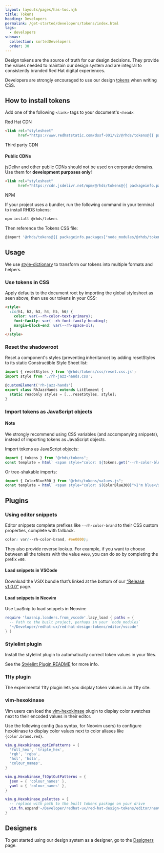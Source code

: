 ```yaml
---
layout: layouts/pages/has-toc.njk
title: Tokens
heading: Developers
permalink: /get-started/developers/tokens/index.html
tags:
  - developers
subnav:
  collection: sortedDevelopers
  order: 30
---
```


<style data-helmet>
  .code-tabs rh-tab-panel {
    padding-block-end: 0;
    padding-inline: 0;
  }
</style>

<script type="module" data-helmet>
  import '@uxdot/elements/uxdot-example.js';
  import '@rhds/elements/rh-code-block/rh-code-block.js';
  import '@rhds/elements/rh-tabs/rh-tabs.js';
</script>

Design tokens are the source of truth for our design decisions. They provide the values
needed to maintain our design system and are integral to consistently branded Red Hat digital 
experiences.

Developers are strongly encouraged to use our design [tokens](/tokens/) when writing CSS.

## How to install tokens

Add one of the following `<link>` tags to your document's `<head>`:

<rh-tabs class="code-tabs">
  <rh-tab slot="tab" active>Red Hat CDN</rh-tab>
  <rh-tab-panel>

```html rhcodeblock
<link rel="stylesheet"
      href="https://www.redhatstatic.com/dssf-001/v2/@rhds/tokens@{{ packageinfo.packages["node_modules/@rhds/tokens"].version }}/css/global.css">
```

  </rh-tab-panel>
  <rh-tab slot="tab">Third party CDN</rh-tab>
  <rh-tab-panel>

  <rh-alert state="warning">
    <h4 slot="header">Public CDNs</h4>
    <p>jsDelivr and other public CDNs should not be used on corporate domains. Use 
      them for <strong>development purposes only</strong>!</p>
  </rh-alert>

```html rhcodeblock
<link rel="stylesheet"
      href="https://cdn.jsdelivr.net/npm/@rhds/tokens@{{ packageinfo.packages["node_modules/@rhds/tokens"].version }}/css/global.min.css">
```

  </rh-tab-panel>
  <rh-tab slot="tab">NPM</rh-tab>
  <rh-tab-panel>

If your project uses a bundler, run the following command in your terminal to install RHDS tokens:

```bash rhcodeblock
npm install @rhds/tokens
```

Then reference the Tokens CSS file:

```js rhcodeblock
@import '@rhds/tokens@{{ packageinfo.packages["node_modules/@rhds/tokens"].version }}/css/global.css';
```

  </rh-tab-panel>
</rh-tabs>

## Usage

We use [style-dictionary][styledictionary] to transform our tokens into multiple
formats and helpers.

### Use tokens in CSS

Apply defaults to the document root by importing the global stylesheet as seen above, then use our
tokens in your CSS:

```html rhcodeblock
<style>
  :is(h1, h2, h3, h4, h5, h6) {
    color: var(--rh-color-text-primary);
    font-family: var(--rh-font-family-heading);
    margin-block-end: var(--rh-space-xl);
  }
</style>
```

### Reset the shadowroot

Reset a component's styles (preventing inheritance) by adding resetStyles to its
static Constructible Style Sheet list:

```js rhcodeblock
import { resetStyles } from '@rhds/tokens/css/reset.css.js';
import style from './rh-jazz-hands.css';

@customElement('rh-jazz-hands')
export class RhJazzHands extends LitElement {
  static readonly styles = [...resetStyles, style];
}
```

### Import tokens as JavaScript objects

<rh-alert state="info">
  <h4 slot="header">Note</h4>
  <p>We strongly recommend using CSS variables (and accompanying snippets), instead of importing tokens as JavaScript objects.</p>
</rh-alert>

Import tokens as JavaScript objects:

```js rhcodeblock
import { tokens } from "@rhds/tokens";
const template = html` <span style="color: ${tokens.get("--rh-color-blue-300")}">I'm blue</span> `;
```

Or tree-shakable imports:

```js rhcodeblock
import { ColorBlue300 } from "@rhds/tokens/values.js";
const template = html` <span style="color: ${ColorBlue300}">I'm blue</span> `;
```

## Plugins

### Using editor snippets

Editor snippets complete prefixes like `--rh-color-brand` to their CSS custom
properties, complete with fallback.

```css rhcodeblock
color: var(--rh-color-brand, #ee0000);
```

They also provide reverse lookup. For example, if you want to choose between
all the tokens with the value `#e00`, you can do so by completing the prefix
`e00`.

#### Load snippets in VSCode

Download the VSIX bundle that’s linked at the bottom of our [“Release
v1.0.0”][releasev100] page.

#### Load snippets in Neovim

Use LuaSnip to load snippets in Neovim:

```lua rhcodeblock
require 'luasnip.loaders.from_vscode'.lazy_load { paths = {
  -- Path to the built project, perhaps in your `node_modules`
  '~/Developer/redhat-ux/red-hat-design-tokens/editor/vscode'
} }
```

### Stylelint plugin

Install the stylelint plugin to automatically correct token values in your
files.

See the [Stylelint Plugin README][stylelintpluginreadme] for more info.

### 11ty plugin

The experimental 11ty plugin lets you display token values in an 11ty site.

### vim-hexokinase

Vim users can load the [vim-hexokinase][vimhexokinase] plugin to display color
swatches next to their encoded values in their editor.

Use the following config (lua syntax, for Neovim users) to configure hexokinase
to display color values next to color aliases like `{color.brand.red}`.

```lua rhcodeblock
vim.g.Hexokinase_optInPatterns = {
  'full_hex', 'triple_hex',
  'rgb', 'rgba',
  'hsl', 'hsla',
  'colour_names',
}

vim.g.Hexokinase_ftOptOutPatterns = {
  json = { 'colour_names' },
  yaml = { 'colour_names' },
}

vim.g.Hexokinase_palettes = {
  -- replace with path to the built tokens package on your drive
  vim.fn.expand'~/Developer/redhat-ux/red-hat-design-tokens/editor/neovim/hexokinase.json'
}
```

<uxdot-feedback>
  <h2>Designers</h2>
  <p>To get started using our design system as a designer, go to the <a href="/get-started/designers">Designers</a> page.</p>
</uxdot-feedback>

[styledictionary]: https://amzn.github.io/style-dictionary/
[vimhexokinase]: https://github.com/RRethy/vim-hexokinase
[stylelintpluginreadme]: https://github.com/RedHat-UX/red-hat-design-tokens/blob/main/plugins/stylelint/README.md
[releasev100]: https://github.com/RedHat-UX/red-hat-design-tokens/releases/tag/v1.0.0
